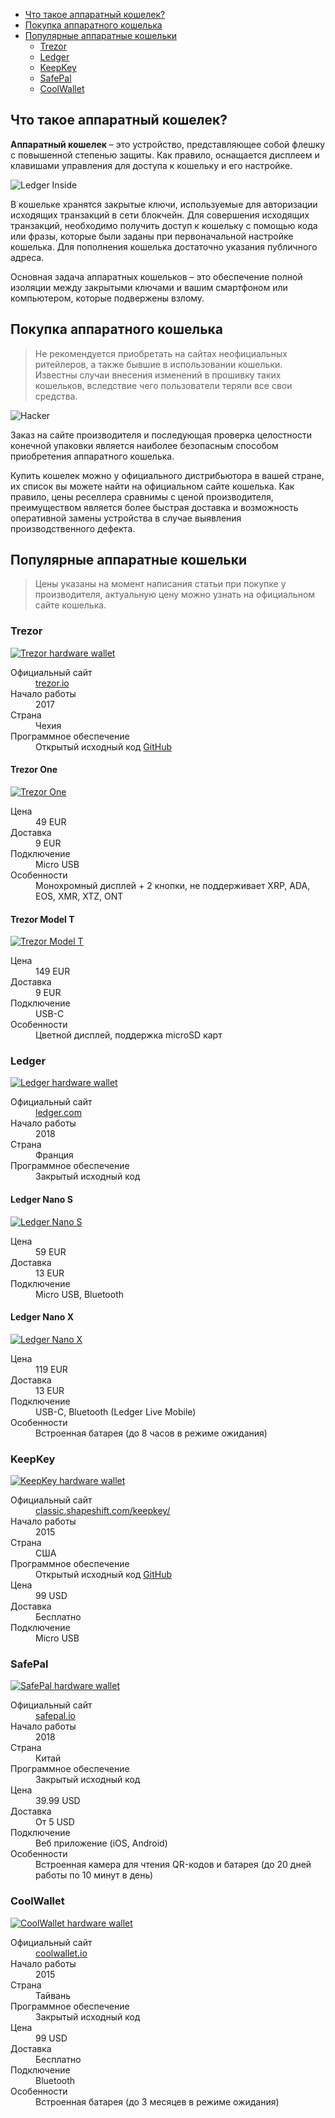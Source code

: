 <div class="contents p-3 pb-2 px-sm-5 pt-sm-4 pb-sm-3">

* [Что такое аппаратный кошелек?](#wallet)
* [Покупка аппаратного кошелька](#buy)
* [Популярные аппаратные кошельки](#popular)
    * [Trezor](#trezor)
    * [Ledger](#ledger)
    * [KeepKey](#keepkey)
    * [SafePal](#safepal)
    * [CoolWallet](#coolwallet)

</div>

<h2 id="wallet">Что такое аппаратный кошелек?</h2>

**Аппаратный кошелек** – это устройство, представляющее собой флешку с повышенной степенью защиты. Как правило, оснащается дисплеем и клавишами управления для доступа к кошельку и его настройке.

<p>
    <picture class="img-wrap" style="padding-bottom: calc(480/960*100%)">
        <source data-srcset="public/images/hardware-wallets/ledger-inside.jpg 2x, public/images/hardware-wallets/ledger-inside_sm.jpg 1x" media="(max-width: 768px)">
        <source data-srcset="public/images/hardware-wallets/ledger-inside@2x.jpg 2x, public/images/hardware-wallets/ledger-inside.jpg 1x">
        <img class="img-embed lazy" data-src="public/images/hardware-wallets/ledger-inside.jpg" alt="Ledger Inside">
    </picture>
</p>

В кошельке хранятся закрытые ключи, используемые для авторизации исходящих транзакций в сети блокчейн. Для совершения исходящих транзакций, необходимо получить доступ к кошельку с помощью кода или фразы, которые были заданы при первоначальной настройке кошелька. Для пополнения кошелька достаточно указания публичного адреса.

Основная задача аппаратных кошельков – это обеспечение полной изоляции между закрытыми ключами и вашим смартфоном или компьютером, которые подвержены взлому.

<h2 id="buy">Покупка аппаратного кошелька</h2>

> Не рекомендуется приобретать на сайтах неофициальных ритейлеров, а также бывшие в использовании кошельки. Известны случаи внесения изменений в прошивку таких кошельков, вследствие чего пользователи теряли все свои средства.

<p>
    <picture class="img-wrap" style="padding-bottom: calc(480/960*100%)">
        <source data-srcset="public/images/hardware-wallets/hacker.jpg 2x, public/images/hardware-wallets/hacker_sm.jpg 1x" media="(max-width: 768px)">
        <source data-srcset="public/images/hardware-wallets/hacker@2x.jpg 2x, public/images/hardware-wallets/hacker.jpg 1x">
        <img class="img-embed lazy" data-src="public/images/hardware-wallets/hacker.jpg" alt="Hacker">
    </picture>
</p>

Заказ на сайте производителя и последующая проверка целостности конечной упаковки является наиболее безопасным способом приобретения аппаратного кошелька.

Купить кошелек можно у официального дистрибьютора в вашей стране, их список вы можете найти на официальном сайте кошелька. Как правило, цены реселлера сравнимы с ценой производителя, преимуществом является более быстрая доставка и возможность оперативной замены устройства в случае выявления производственного дефекта.

<h2 id="popular">Популярные аппаратные кошельки</h2>

> Цены указаны на момент написания статьи при покупке у производителя, актуальную цену можно узнать на официальном сайте кошелька.

<h3 id="trezor">Trezor</h3>

<p>
    <a href="https://trezor.io/?offer_id=12&aff_id=5639" class="img-ext-link" data-link-text="Открыть trezor.io в новой вкладке" target="_blank" rel="noopener noreferrer">
        <picture class="img-wrap" style="padding-bottom: calc(480/960*100%)">
            <source data-srcset="/public/images/hardware-wallets/trezor.jpg 2x, /public/images/hardware-wallets/trezor_sm.jpg 1x" media="(max-width: 768px)">
            <source data-srcset="/public/images/hardware-wallets/trezor@2x.jpg 2x, /public/images/hardware-wallets/trezor.jpg 1x">
            <img class="img-embed lazy" data-src="/public/images/hardware-wallets/trezor.jpg" alt="Trezor hardware wallet">
        </picture>
    </a>
</p>

<dl class="row">
    <dt class="col-sm-4 col-xl-5">Официальный сайт</dt>
    <dd class="col-sm-8 col-xl-7">
        <a href="https://trezor.io/?offer_id=12&aff_id=5639" class="ext" target="_blank" rel="noopener noreferrer">trezor.io</a>
    </dd>
    <dt class="col-sm-4 col-xl-5">Начало работы</dt>
    <dd class="col-sm-8 col-xl-7">2017</dd>
    <dt class="col-sm-4 col-xl-5">Страна</dt>
    <dd class="col-sm-8 col-xl-7">Чехия</dd>
    <dt class="col-sm-4 col-xl-5">Программное обеспечение</dt>
    <dd class="col-sm-8 col-xl-7">
        Открытый исходный код <a href="https://github.com/trezor/trezor-firmware" class="ext" target="_blank" rel="noopener noreferrer">GitHub</a>
    </dd>
</dl>

<div class="row">
<div class="col-md-6">

<h4 class="text-center">Trezor One</h4>

<p>
    <a href="https://shop.trezor.io/product/trezor-one-black?offer_id=35&aff_id=5639" class="img-ext-link" data-link-text="Открыть shop.trezor.io в новой вкладке" target="_blank" rel="noopener noreferrer">
        <picture class="img-wrap" style="padding-bottom: calc(480/960*100%)">
            <source data-srcset="/public/images/hardware-wallets/trezor-model-one.jpg 2x, /public/images/hardware-wallets/trezor-model-one_sm.jpg 1x">
            <img class="img-embed lazy" data-src="/public/images/hardware-wallets/trezor-model-one_sm.jpg" alt="Trezor One">
        </picture>
    </a>
</p>
<dl class="row">
    <dt class="col-sm-3 col-md-4 col-xl-5">Цена</dt>
    <dd class="col-sm-9 col-md-8 col-xl-7">49 EUR</dd>
    <dt class="col-sm-3 col-md-4 col-xl-5">Доставка</dt>
    <dd class="col-sm-9 col-md-8 col-xl-7">9 EUR</dd>
    <dt class="col-sm-3 col-md-4 col-xl-5">Подключение</dt>
    <dd class="col-sm-9 col-md-8 col-xl-7">Micro USB</dd>
    <dt class="col-sm-3 col-md-4 col-xl-5">Особенности</dt>
    <dd class="col-sm-9 col-md-8 col-xl-7">Монохромный дисплей + 2&nbsp;кнопки, не поддерживает XRP, ADA, EOS, XMR, XTZ, ONT</dd>
</dl>
</div>
<div class="col-md-6">

<h4 class="text-center">Trezor Model T</h4>

<p>
    <a href="https://shop.trezor.io/product/trezor-model-t?offer_id=15&aff_id=5639" class="img-ext-link" data-link-text="Открыть shop.trezor.io в новой вкладке" target="_blank" rel="noopener noreferrer">
        <picture class="img-wrap" style="padding-bottom: calc(480/960*100%)">
            <source data-srcset="/public/images/hardware-wallets/trezor-model-t.jpg 2x, /public/images/hardware-wallets/trezor-model-t_sm.jpg 1x">
            <img class="img-embed lazy" data-src="/public/images/hardware-wallets/trezor-model-t_sm.jpg" alt="Trezor Model T">
        </picture>
    </a>
</p>
<dl class="row">
    <dt class="col-sm-3 col-md-4 col-xl-5">Цена</dt>
    <dd class="col-sm-9 col-md-8 col-xl-7">149 EUR</dd>
    <dt class="col-sm-3 col-md-4 col-xl-5">Доставка</dt>
    <dd class="col-sm-9 col-md-8 col-xl-7">9 EUR</dd>
    <dt class="col-sm-3 col-md-4 col-xl-5">Подключение</dt>
    <dd class="col-sm-9 col-md-8 col-xl-7">USB-C</dd>
    <dt class="col-sm-3 col-md-4 col-xl-5">Особенности</dt>
    <dd class="col-sm-9 col-md-8 col-xl-7">Цветной дисплей, поддержка microSD карт</dd>
</dl>
</div>
</div>

<h3 id="ledger">Ledger</h3>

<p>
    <a href="https://shop.ledger.com?r=73a55febf9b7" class="img-ext-link" data-link-text="Открыть ledger.com в новой вкладке" target="_blank" rel="noopener noreferrer">
        <picture class="img-wrap" style="padding-bottom: calc(480/960*100%)">
            <source data-srcset="/public/images/hardware-wallets/ledger.jpg 2x, /public/images/hardware-wallets/ledger_sm.jpg 1x" media="(max-width: 768px)">
            <source data-srcset="/public/images/hardware-wallets/ledger@2x.jpg 2x, /public/images/hardware-wallets/ledger.jpg 1x">
            <img class="img-embed lazy" data-src="/public/images/hardware-wallets/ledger.jpg" alt="Ledger hardware wallet">
        </picture>
    </a>
</p>

<dl class="row">
    <dt class="col-sm-4 col-xl-5">Официальный сайт</dt>
    <dd class="col-sm-8 col-xl-7">
        <a href="https://shop.ledger.com?r=73a55febf9b7" class="ext" target="_blank" rel="noopener noreferrer">ledger.com</a>
    </dd>
    <dt class="col-sm-4 col-xl-5">Начало работы</dt>
    <dd class="col-sm-8 col-xl-7">2018</dd>
    <dt class="col-sm-4 col-xl-5">Страна</dt>
    <dd class="col-sm-8 col-xl-7">Франция</dd>
    <dt class="col-sm-4 col-xl-5">Программное обеспечение</dt>
    <dd class="col-sm-8 col-xl-7">Закрытый исходный код</dd>
</dl>

<div class="row">
<div class="col-md-6">

<h4 class="text-center">Ledger Nano S</h4>

<p>
    <a href="https://shop.ledger.com/products/ledger-nano-s?r=73a55febf9b7" class="img-ext-link" data-link-text="Открыть shop.ledger.com в новой вкладке" target="_blank" rel="noopener noreferrer">
        <picture class="img-wrap" style="padding-bottom: calc(480/960*100%)">
            <source data-srcset="/public/images/hardware-wallets/ledger-nano-s.jpg 2x, /public/images/hardware-wallets/ledger-nano-s_sm.jpg 1x">
            <img class="img-embed lazy" data-src="/public/images/hardware-wallets/ledger-nano-s_sm.jpg" alt="Ledger Nano S">
        </picture>
    </a>
</p>
<dl class="row">
    <dt class="col-sm-3 col-md-4 col-xl-5">Цена</dt>
    <dd class="col-sm-9 col-md-8 col-xl-7">59 EUR</dd>
    <dt class="col-sm-3 col-md-4 col-xl-5">Доставка</dt>
    <dd class="col-sm-9 col-md-8 col-xl-7">13 EUR</dd>
    <dt class="col-sm-3 col-md-4 col-xl-5">Подключение</dt>
    <dd class="col-sm-9 col-md-8 col-xl-7">Micro USB, Bluetooth</dd>
</dl>
</div>
<div class="col-md-6">
    
<h4 class="text-center">Ledger Nano X</h4>

<p>
    <a href="https://shop.ledger.com/products/ledger-nano-x?r=73a55febf9b7" class="img-ext-link" data-link-text="Открыть shop.ledger.com в новой вкладке" target="_blank" rel="noopener noreferrer">
        <picture class="img-wrap" style="padding-bottom: calc(480/960*100%)">
            <source data-srcset="/public/images/hardware-wallets/ledger-nano-x.jpg 2x, /public/images/hardware-wallets/ledger-nano-x_sm.jpg 1x">
            <img class="img-embed lazy" data-src="/public/images/hardware-wallets/ledger-nano-x_sm.jpg" alt="Ledger Nano X">
        </picture>
    </a>
</p>
<dl class="row">
    <dt class="col-sm-3 col-md-4 col-xl-5">Цена</dt>
    <dd class="col-sm-9 col-md-8 col-xl-7">119 EUR</dd>
    <dt class="col-sm-3 col-md-4 col-xl-5">Доставка</dt>
    <dd class="col-sm-9 col-md-8 col-xl-7">13 EUR</dd>
    <dt class="col-sm-3 col-md-4 col-xl-5">Подключение</dt>
    <dd class="col-sm-9 col-md-8 col-xl-7">USB-C, Bluetooth (Ledger Live Mobile)</dd>
    <dt class="col-sm-3 col-md-4 col-xl-5">Особенности</dt>
    <dd class="col-sm-9 col-md-8 col-xl-7">Встроенная батарея (до 8 часов в режиме ожидания)</dd>
</dl>
</div>
</div>

<h3 id="keepkey">KeepKey</h3>

<p>
    <a href="https://lddy.no/srzs" class="img-ext-link" data-link-text="Открыть classic.shapeshift.com/keepkey в новой вкладке" target="_blank" rel="noopener noreferrer">
        <picture class="img-wrap" style="padding-bottom: calc(480/960*100%)">
            <source data-srcset="/public/images/hardware-wallets/keepkey.jpg 2x, /public/images/hardware-wallets/keepkey_sm.jpg 1x" media="(max-width: 768px)">
            <source data-srcset="/public/images/hardware-wallets/keepkey@2x.jpg 2x, /public/images/hardware-wallets/keepkey.jpg 1x">
            <img class="img-embed lazy" data-src="/public/images/hardware-wallets/keepkey.jpg" alt="KeepKey hardware wallet">
        </picture>
    </a>
</p>

<dl class="row">
    <dt class="col-sm-4 col-xl-5">Официальный сайт</dt>
    <dd class="col-sm-8 col-xl-7">
        <a href="https://lddy.no/srzs" class="ext" target="_blank" rel="noopener noreferrer">classic.shapeshift.com/keepkey/</a>
    </dd>
    <dt class="col-sm-4 col-xl-5">Начало работы</dt>
    <dd class="col-sm-8 col-xl-7">2015</dd>
    <dt class="col-sm-4 col-xl-5">Страна</dt>
    <dd class="col-sm-8 col-xl-7">США</dd>
    <dt class="col-sm-4 col-xl-5">Программное обеспечение</dt>
    <dd class="col-sm-8 col-xl-7">
        Открытый исходный код <a href="https://github.com/keepkey/keepkey-firmware" class="ext" target="_blank" rel="noopener noreferrer">GitHub</a>
    </dd>
    <dt class="col-sm-4 col-xl-5">Цена</dt>
    <dd class="col-sm-8 col-xl-7">99 USD</dd>
    <dt class="col-sm-4 col-xl-5">Доставка</dt>
    <dd class="col-sm-8 col-xl-7">Бесплатно</dd>
    <dt class="col-sm-4 col-xl-5">Подключение</dt>
    <dd class="col-sm-8 col-xl-7">Micro USB</dd>
</dl>

<h3 id="safepal">SafePal</h3>

<p>
    <a href="https://shop.safepal.io/products/safepal-hardware-wallet-s1-bitcoin-wallet?ref=blocgcrypto" class="img-ext-link" data-link-text="Открыть safepal.io в новой вкладке" target="_blank" rel="noopener noreferrer">
        <picture class="img-wrap" style="padding-bottom: calc(480/960*100%)">
            <source data-srcset="/public/images/hardware-wallets/safepal.jpg 2x, /public/images/hardware-wallets/safepal_sm.jpg 1x" media="(max-width: 768px)">
            <source data-srcset="/public/images/hardware-wallets/safepal@2x.jpg 2x, /public/images/hardware-wallets/safepal.jpg 1x">
            <img class="img-embed lazy" data-src="/public/images/hardware-wallets/safepal.jpg" alt="SafePal hardware wallet">
        </picture>
    </a>
</p>

<dl class="row">
    <dt class="col-sm-4 col-xl-5">Официальный сайт</dt>
    <dd class="col-sm-8 col-xl-7">
        <a href="https://shop.safepal.io/products/safepal-hardware-wallet-s1-bitcoin-wallet?ref=blocgcrypto" class="ext" target="_blank" rel="noopener noreferrer">safepal.io</a>
    </dd>
    <dt class="col-sm-4 col-xl-5">Начало работы</dt>
    <dd class="col-sm-8 col-xl-7">2018</dd>
    <dt class="col-sm-4 col-xl-5">Страна</dt>
    <dd class="col-sm-8 col-xl-7">Китай</dd>
    <dt class="col-sm-4 col-xl-5">Программное обеспечение</dt>
    <dd class="col-sm-8 col-xl-7">Закрытый исходный код</dd>
    <dt class="col-sm-4 col-xl-5">Цена</dt>
    <dd class="col-sm-8 col-xl-7">39.99 USD</dd>
    <dt class="col-sm-4 col-xl-5">Доставка</dt>
    <dd class="col-sm-8 col-xl-7">От 5 USD</dd>
    <dt class="col-sm-4 col-xl-5">Подключение</dt>
    <dd class="col-sm-8 col-xl-7">Веб приложение (iOS, Android)</dd>
    <dt class="col-sm-3 col-md-4 col-xl-5">Особенности</dt>
    <dd class="col-sm-9 col-md-8 col-xl-7">Встроенная камера для чтения QR-кодов и батарея (до 20 дней работы по 10 минут в день)</dd>
</dl>


<h3 id="coolwallet">CoolWallet</h3>

<p>
    <a href="https://coolwallet.io/product/coolwallet/?ref=blogcrypto" class="img-ext-link" data-link-text="Открыть coolwallet.io в новой вкладке" target="_blank" rel="noopener noreferrer">
        <picture class="img-wrap" style="padding-bottom: calc(480/960*100%)">
            <source data-srcset="/public/images/hardware-wallets/coolwallet.jpg 2x, /public/images/hardware-wallets/coolwallet_sm.jpg 1x" media="(max-width: 768px)">
            <source data-srcset="/public/images/hardware-wallets/coolwallet@2x.jpg 2x, /public/images/hardware-wallets/coolwallet.jpg 1x">
            <img class="img-embed lazy" data-src="/public/images/hardware-wallets/coolwallet.jpg" alt="CoolWallet hardware wallet">
        </picture>
    </a>
</p>

<dl class="row">
    <dt class="col-sm-4 col-xl-5">Официальный сайт</dt>
    <dd class="col-sm-8 col-xl-7">
        <a href="https://www.coolwallet.io/?ref=blogcrypto" class="ext" target="_blank" rel="noopener noreferrer">coolwallet.io</a>
    </dd>
    <dt class="col-sm-4 col-xl-5">Начало работы</dt>
    <dd class="col-sm-8 col-xl-7">2015</dd>
    <dt class="col-sm-4 col-xl-5">Страна</dt>
    <dd class="col-sm-8 col-xl-7">Тайвань</dd>
    <dt class="col-sm-4 col-xl-5">Программное обеспечение</dt>
    <dd class="col-sm-8 col-xl-7">Закрытый исходный код</dd>
    <dt class="col-sm-4 col-xl-5">Цена</dt>
    <dd class="col-sm-8 col-xl-7">99 USD</dd>
    <dt class="col-sm-4 col-xl-5">Доставка</dt>
    <dd class="col-sm-8 col-xl-7">Бесплатно</dd>
    <dt class="col-sm-4 col-xl-5">Подключение</dt>
    <dd class="col-sm-8 col-xl-7">Bluetooth</dd>
    <dt class="col-sm-3 col-md-4 col-xl-5">Особенности</dt>
    <dd class="col-sm-9 col-md-8 col-xl-7">Встроенная батарея (до 3 месяцев в режиме ожидания)</dd>
</dl>
